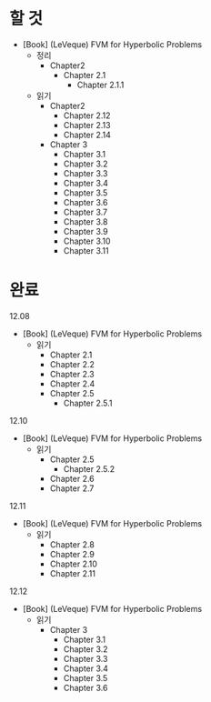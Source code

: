 # 할 것
* [Book] (LeVeque) FVM for Hyperbolic Problems 
  * 정리
    * Chapter2
      * Chapter 2.1
        * Chapter 2.1.1
  * 읽기
    * Chapter2
      * Chapter 2.12
      * Chapter 2.13
      * Chapter 2.14
    * Chapter 3
      * Chapter 3.1
      * Chapter 3.2
      * Chapter 3.3
      * Chapter 3.4
      * Chapter 3.5
      * Chapter 3.6
      * Chapter 3.7
      * Chapter 3.8
      * Chapter 3.9
      * Chapter 3.10
      * Chapter 3.11


# 완료

12.08

* [Book] (LeVeque) FVM for Hyperbolic Problems 
  * 읽기
    * Chapter 2.1
    * Chapter 2.2
    * Chapter 2.3
    * Chapter 2.4
    * Chapter 2.5
      * Chapter 2.5.1
      
12.10
* [Book] (LeVeque) FVM for Hyperbolic Problems 
  * 읽기
    * Chapter 2.5
      * Chapter 2.5.2
    * Chapter 2.6
    * Chapter 2.7

12.11
* [Book] (LeVeque) FVM for Hyperbolic Problems 
  * 읽기
    * Chapter 2.8
    * Chapter 2.9
    * Chapter 2.10
    * Chapter 2.11

12.12
* [Book] (LeVeque) FVM for Hyperbolic Problems 
  * 읽기
    * Chapter 3
      * Chapter 3.1
      * Chapter 3.2
      * Chapter 3.3
      * Chapter 3.4
      * Chapter 3.5
      * Chapter 3.6